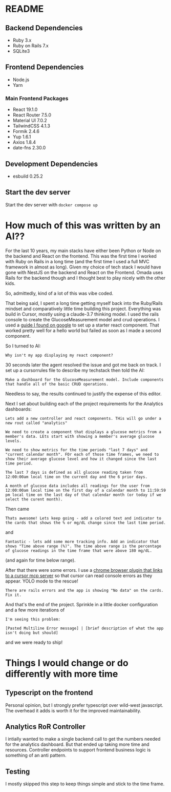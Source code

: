 # README

## Backend Dependencies

- Ruby 3.x
- Ruby on Rails 7.x
- SQLite3

## Frontend Dependencies

- Node.js
- Yarn

### Main Frontend Packages

- React 19.1.0
- React Router 7.5.0
- Material UI 7.0.2
- TailwindCSS 4.1.3
- Formik 2.4.6
- Yup 1.6.1
- Axios 1.8.4
- date-fns 2.30.0

## Development Dependencies

- esbuild 0.25.2

## Start the dev server

Start the dev server with `docker compose up`

# How much of this was written by an AI??

For the last 10 years, my main stacks have either been Python or Node on the backend and React on the frontend. This was the
first time I worked with Ruby on Rails in a long time (and the first time I used a full MVC framework in almost as long). Given my
choice of tech stack I would have gone with NestJS on the backend and React on the Frontend. Omada uses Rails for the backend
though and I thought best to play nicely with the other kids.

So, admittedly, kind of a lot of this was vibe coded.

That being said, I spent a long time getting myself back into the Ruby/Rails mindset and comparatively little time building
this project. Everything was build in Cursor, mostly using a claude-3.7 thinking model. I used the rails console to create
the GlucoseMeasurement model and crud operations. I used a [guide I found on google](https://rubyroidlabs.com/blog/2023/11/how-to-use-ruby-on-rails-with-react-in-2024/) to set up a starter react component. That worked pretty well for a hello world but failed as soon as I made a second component.

So I turned to AI:

```
Why isn't my app displaying my react component?
```

30 seconds later the agent resolved the issue and got me back on track. I set up a cursorrules file to describe my techstack then told the AI:

```
Make a dashboard for the GlucoseMeasurement model. Include components that handle all of the basic CRUD operations.
```

Needless to say, the results continued to justify the expense of this editor.

Next I set about building each of the project requirements for the Analytics dashboards:

```
Lets add a new controller and react components. THis will go under a new rout called "analytics"

We need to create a component that displays a glucose metrics from a member's data. LEts start with showing a member's average glucose levels.

We need to show metrics for the time periods "last 7 days" and "current calendar month". FOr each of those time frames, we need to show their average glucose level and how it changed since the last time period.

The last 7 days is defined as all glucose reading taken from 12:00:00am local time on the current day and the 6 prior days.

A month of glucose data includes all readings for the user from 12:00:00am local time on the first day of a calendar month to 11:59:59 pm local time on the last day of that calendar month (or today if we select the curent month).
```

Then came

```
Thats awesome! Lets keep going - add a colored text and indicator to the cards that shows the % or mg/dL change since the last time period.
```

and

```
Fantastic - lets add some more tracking info. Add an indicator that shows "Time above range (%)". The time above range is the percentage of glucose readings in the time frame that were above 180 mg/dL.
```

(and again for time below range).

After that there were some errors. I use a [chrome browser plugin that links to a cursor mcp server](https://browsertools.agentdesk.ai/installation) so that cursor can read console errors as they appear. YOLO mode to the rescue!

```
There are rails errors and the app is showing "No data" on the cards. Fix it.
```

And that's the end of the project. Sprinkle in a little docker configuration and a few more iterations of

```
I'm seeing this problem:

[Pasted Multiline Error message] | [brief description of what the app isn't doing but should]
```

and we were ready to ship!

# Things I would change or do differently with more time

## Typescript on the frontend

Personal opinion, but I strongly prefer typescript over wild-west javascript. The overhead it adds is worth it for the improved maintainability.

## Analytics RoR Controller

I intially wanted to make a single backend call to get the numbers needed for the analytics dashboard. But that ended up taking more time and resources. Controller endpoints to support frontend business logic is something of an anti pattern.

## Testing

I mostly skipped this step to keep things simple and stick to the time frame.
